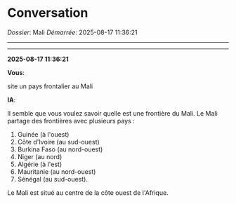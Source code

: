 # Conversation
_Dossier_: Mali
_Démarrée_: 2025-08-17 11:36:21

---

---
**2025-08-17 11:36:21**

**Vous**:

site un pays frontalier au Mali

**IA**:

Il semble que vous voulez savoir quelle est une frontière du Mali. Le Mali partage des frontières avec plusieurs pays :

1. Guinée (à l'ouest)
2. Côte d'Ivoire (au sud-ouest)
3. Burkina Faso (au nord-ouest)
4. Niger (au nord)
5. Algérie (à l'est)
6. Mauritanie (au nord-ouest)
7. Sénégal (au sud-ouest).

Le Mali est situé au centre de la côte ouest de l'Afrique.
